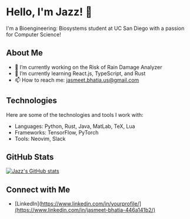 # Hello, I'm Jazz! 👋

I'm a Bioengineering: Biosystems student at UC San Diego with a passion for Computer Science!

## About Me

- 🔭 I’m currently working on the Risk of Rain Damage Analyzer
- 🌱 I’m currently learning React.js, TypeScript, and Rust
- 📫 How to reach me: jasmeet.bhatia.us@gmail.com

## Technologies

Here are some of the technologies and tools I work with:

- Languages: Python, Rust, Java, MatLab, TeX, Lua
- Frameworks: TensorFlow, PyTorch
- Tools: Neovim, Slack

## GitHub Stats

[![Jazz's GitHub stats](https://github-readme-stats.vercel.app/api?username=HiFiveJazz)](https://github.com/HiFiveJazz/github-readme-stats)

## Connect with Me

- [LinkedIn](https://www.linkedin.com/in/yourprofile/](https://www.linkedin.com/in/jasmeet-bhatia-446a141b2/)
